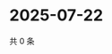 # 2025-07-22

共 0 条

<!-- BEGIN ZHIHUQUESTIONS -->
<!-- 最后更新时间 Tue Jul 22 2025 08:59:56 GMT+0800 (China Standard Time) -->

<!-- END ZHIHUQUESTIONS -->

